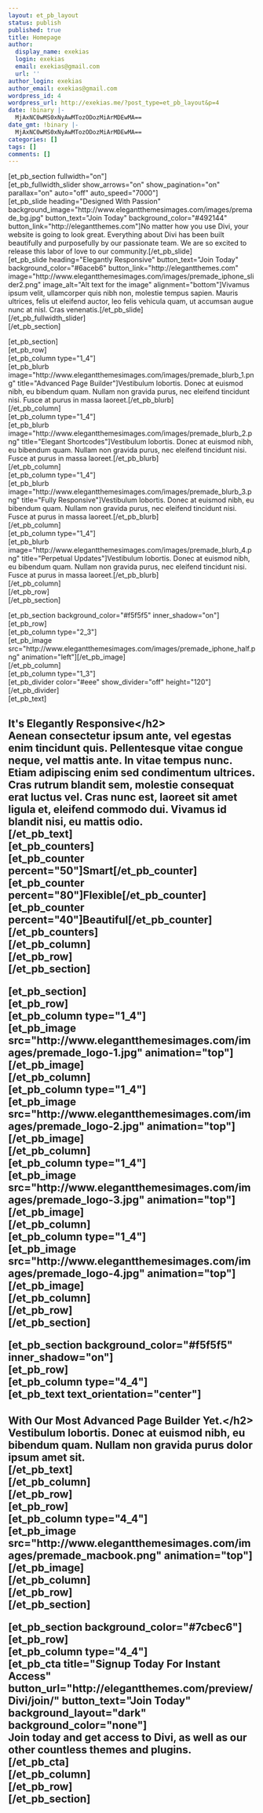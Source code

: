 ```yaml
---
layout: et_pb_layout
status: publish
published: true
title: Homepage
author:
  display_name: exekias
  login: exekias
  email: exekias@gmail.com
  url: ''
author_login: exekias
author_email: exekias@gmail.com
wordpress_id: 4
wordpress_url: http://exekias.me/?post_type=et_pb_layout&p=4
date: !binary |-
  MjAxNC0wMS0xNyAwMTozODozMiArMDEwMA==
date_gmt: !binary |-
  MjAxNC0wMS0xNyAwMTozODozMiArMDEwMA==
categories: []
tags: []
comments: []
---
```

<p>
[et_pb_section fullwidth="on"]<br />
[et_pb_fullwidth_slider show_arrows="on" show_pagination="on" parallax="on" auto="off" auto_speed="7000"]<br />
[et_pb_slide heading="Designed With Passion" background_image="http:&#47;&#47;www.elegantthemesimages.com&#47;images&#47;premade_bg.jpg" button_text="Join Today" background_color="#492144" button_link="http:&#47;&#47;elegantthemes.com"]No matter how you use Divi, your website is going to look great. Everything about Divi has been built beautifully and purposefully by our passionate team. We are so excited to release this labor of love to our community.[&#47;et_pb_slide]<br />
[et_pb_slide heading="Elegantly Responsive" button_text="Join Today" background_color="#6aceb6" button_link="http:&#47;&#47;elegantthemes.com" image="http:&#47;&#47;www.elegantthemesimages.com&#47;images&#47;premade_iphone_slider2.png" image_alt="Alt text for the image" alignment="bottom"]Vivamus ipsum velit, ullamcorper quis nibh non, molestie tempus sapien. Mauris ultrices, felis ut eleifend auctor, leo felis vehicula quam, ut accumsan augue nunc at nisl. Cras venenatis.[&#47;et_pb_slide]<br />
[&#47;et_pb_fullwidth_slider]<br />
[&#47;et_pb_section]</p>
<p>[et_pb_section]<br />
[et_pb_row]<br />
[et_pb_column type="1_4"]<br />
[et_pb_blurb image="http:&#47;&#47;www.elegantthemesimages.com&#47;images&#47;premade_blurb_1.png" title="Advanced Page Builder"]Vestibulum lobortis. Donec at euismod nibh, eu bibendum quam. Nullam non gravida purus, nec eleifend tincidunt nisi. Fusce at purus in massa laoreet.[&#47;et_pb_blurb]<br />
[&#47;et_pb_column]<br />
[et_pb_column type="1_4"]<br />
[et_pb_blurb image="http:&#47;&#47;www.elegantthemesimages.com&#47;images&#47;premade_blurb_2.png" title="Elegant Shortcodes"]Vestibulum lobortis. Donec at euismod nibh, eu bibendum quam. Nullam non gravida purus, nec eleifend tincidunt nisi. Fusce at purus in massa laoreet.[&#47;et_pb_blurb]<br />
[&#47;et_pb_column]<br />
[et_pb_column type="1_4"]<br />
[et_pb_blurb image="http:&#47;&#47;www.elegantthemesimages.com&#47;images&#47;premade_blurb_3.png" title="Fully Responsive"]Vestibulum lobortis. Donec at euismod nibh, eu bibendum quam. Nullam non gravida purus, nec eleifend tincidunt nisi. Fusce at purus in massa laoreet.[&#47;et_pb_blurb]<br />
[&#47;et_pb_column]<br />
[et_pb_column type="1_4"]<br />
[et_pb_blurb image="http:&#47;&#47;www.elegantthemesimages.com&#47;images&#47;premade_blurb_4.png" title="Perpetual Updates"]Vestibulum lobortis. Donec at euismod nibh, eu bibendum quam. Nullam non gravida purus, nec eleifend tincidunt nisi. Fusce at purus in massa laoreet.[&#47;et_pb_blurb]<br />
[&#47;et_pb_column]<br />
[&#47;et_pb_row]<br />
[&#47;et_pb_section]</p>
<p>[et_pb_section background_color="#f5f5f5" inner_shadow="on"]<br />
[et_pb_row]<br />
[et_pb_column type="2_3"]<br />
[et_pb_image src="http:&#47;&#47;www.elegantthemesimages.com&#47;images&#47;premade_iphone_half.png" animation="left"][&#47;et_pb_image]<br />
[&#47;et_pb_column]<br />
[et_pb_column type="1_3"]<br />
[et_pb_divider color="#eee" show_divider="off" height="120"][&#47;et_pb_divider]<br />
[et_pb_text]</p>
<h2>It's Elegantly Responsive<&#47;h2><br />
Aenean consectetur ipsum ante, vel egestas enim tincidunt quis. Pellentesque vitae congue neque, vel mattis ante. In vitae tempus nunc. Etiam adipiscing enim sed condimentum ultrices. Cras rutrum blandit sem, molestie consequat erat luctus vel. Cras nunc est, laoreet sit amet ligula et, eleifend commodo dui. Vivamus id blandit nisi, eu mattis odio.<br />
[&#47;et_pb_text]<br />
[et_pb_counters]<br />
[et_pb_counter percent="50"]Smart[&#47;et_pb_counter]<br />
[et_pb_counter percent="80"]Flexible[&#47;et_pb_counter]<br />
[et_pb_counter percent="40"]Beautiful[&#47;et_pb_counter]<br />
[&#47;et_pb_counters]<br />
[&#47;et_pb_column]<br />
[&#47;et_pb_row]<br />
[&#47;et_pb_section]</p>
<p>[et_pb_section]<br />
[et_pb_row]<br />
[et_pb_column type="1_4"]<br />
[et_pb_image src="http:&#47;&#47;www.elegantthemesimages.com&#47;images&#47;premade_logo-1.jpg" animation="top"][&#47;et_pb_image]<br />
[&#47;et_pb_column]<br />
[et_pb_column type="1_4"]<br />
[et_pb_image src="http:&#47;&#47;www.elegantthemesimages.com&#47;images&#47;premade_logo-2.jpg" animation="top"][&#47;et_pb_image]<br />
[&#47;et_pb_column]<br />
[et_pb_column type="1_4"]<br />
[et_pb_image src="http:&#47;&#47;www.elegantthemesimages.com&#47;images&#47;premade_logo-3.jpg" animation="top"][&#47;et_pb_image]<br />
[&#47;et_pb_column]<br />
[et_pb_column type="1_4"]<br />
[et_pb_image src="http:&#47;&#47;www.elegantthemesimages.com&#47;images&#47;premade_logo-4.jpg" animation="top"][&#47;et_pb_image]<br />
[&#47;et_pb_column]<br />
[&#47;et_pb_row]<br />
[&#47;et_pb_section]</p>
<p>[et_pb_section background_color="#f5f5f5" inner_shadow="on"]<br />
[et_pb_row]<br />
[et_pb_column type="4_4"]<br />
[et_pb_text text_orientation="center"]</p>
<h2>With Our Most Advanced Page Builder Yet.<&#47;h2><br />
Vestibulum lobortis. Donec at euismod nibh, eu bibendum quam. Nullam non gravida purus dolor ipsum amet sit.<br />
[&#47;et_pb_text]<br />
[&#47;et_pb_column]<br />
[&#47;et_pb_row]<br />
[et_pb_row]<br />
[et_pb_column type="4_4"]<br />
[et_pb_image src="http:&#47;&#47;www.elegantthemesimages.com&#47;images&#47;premade_macbook.png" animation="top"][&#47;et_pb_image]<br />
[&#47;et_pb_column]<br />
[&#47;et_pb_row]<br />
[&#47;et_pb_section]</p>
<p>[et_pb_section background_color="#7cbec6"]<br />
[et_pb_row]<br />
[et_pb_column type="4_4"]<br />
[et_pb_cta title="Signup Today For Instant Access" button_url="http:&#47;&#47;elegantthemes.com&#47;preview&#47;Divi&#47;join&#47;" button_text="Join Today" background_layout="dark" background_color="none"]<br />
Join today and get access to Divi, as well as our other countless themes and plugins.<br />
[&#47;et_pb_cta]<br />
[&#47;et_pb_column]<br />
[&#47;et_pb_row]<br />
[&#47;et_pb_section]</p>
